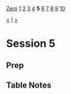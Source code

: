 [Zero](./Session0.md) [1](./Session1.md) [2](./Session2.md) [3](./Session3.md) [4](./Session4.md) **5** [6](./Session6.md) [7](./Session7.md) [8](./Session8.md) [9](./Session9.md) [10](./Session10.md)

[<](./Session4.md) | [>](./Session6.md)

# Session 5

## Prep

## Table Notes

